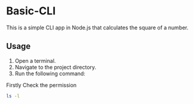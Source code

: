 # Basic-CLI

This is a simple CLI app in Node.js that calculates the square of a number.

## Usage

1. Open a terminal.
2. Navigate to the project directory.
3. Run the following command:

Firstly Check the permission
```bash
ls -l
